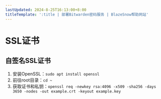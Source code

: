 ```yaml
---
lastUpdated: 2024-8-25T16:13:00+8:00
titleTemplate: ':title | 部署Bitwarden密码服务 | BlazeSnow帮助网站'
---
```


# SSL证书

## 自签名SSL证书

1. 安装OpenSSL：```sudo apt install openssl```
2. 前往root目录：```cd ~```
3. 获取证书和私钥：```openssl req -newkey rsa:4096 -x509 -sha256 -days 3650 -nodes -out example.crt -keyout example.key```